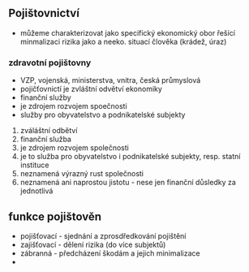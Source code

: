 ## Pojištovnictví
- můžeme charakterizovat jako specifický ekonomický obor řešící minmalizaci 
  rizika jako a neeko. situací člověka (krádež, úraz)
### zdravotní pojištovny
- VZP, vojenská, ministerstva, vnitra, česká průmyslová
- pojičťovnictí je zvláštní odvětví ekonomiky
- finanční služby
- je zdrojem rozvojem spoečnosti 
- služby pro obyvatelstvo a podnikatelské subjekty

1. zváláštní odbětví
2. finanční služba
3. je zdrojem rozvojem společnosti
4. je to služba pro obyvatelstvo i podnikatelské subjekty, resp. statní instituce
5. neznamená výrazný rust společnosti
6. neznamená ani naprostou jistotu - nese jen finanční důsledky za jednotlivá

## funkce pojištověn
- pojišťovací - sjednání a zprosdředkování pojištění
- zajišťovací - dělení rizika (do více subjektů)
- zábranná - předcházení škodám a jejich minimalizace
- 









